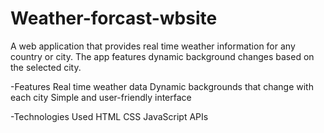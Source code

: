 # Weather-forcast-wbsite
A web application that provides real time weather information for any country or city. The app features dynamic background changes based on the selected city.

-Features
Real time weather data
Dynamic backgrounds that change with each city
Simple and user-friendly interface

-Technologies Used
HTML
CSS
JavaScript
APIs
